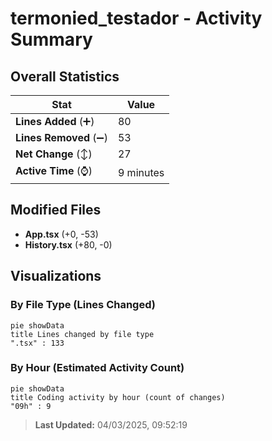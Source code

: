 # termonied_testador - Activity Summary 

## Overall Statistics

| Stat                   | Value                                                             |
| ---------------------- | ----------------------------------------------------------------- |
| **Lines Added** (➕)   | 80                                          |
| **Lines Removed** (➖) | 53                                        |
| **Net Change** (↕)    | 27                |
| **Active Time** (⌚)   | 9 minutes |


## Modified Files
- **App.tsx** (+0, -53)
- **History.tsx** (+80, -0)

## Visualizations

### By File Type (Lines Changed)

```mermaid
pie showData
title Lines changed by file type
".tsx" : 133
```

### By Hour (Estimated Activity Count)

```mermaid
pie showData
title Coding activity by hour (count of changes)
"09h" : 9
```


> **Last Updated:** 04/03/2025, 09:52:19